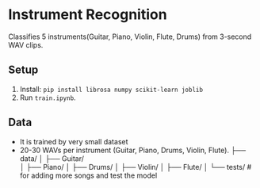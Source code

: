# Instrument Recognition
Classifies 5 instruments(Guitar, Piano, Violin, Flute, Drums) from 3-second WAV clips.

## Setup
1. Install: `pip install librosa numpy scikit-learn joblib`
2. Run `train.ipynb`.

## Data
- It is trained by very small dataset
- 20-30 WAVs per instrument (Guitar, Piano, Drums, Violin, Flute).
├── data/
│   ├── Guitar/       
│   ├── Piano/
│   ├── Drums/
│   ├── Violin/
│   ├── Flute/
│   └── tests/ # for adding more songs and test the model